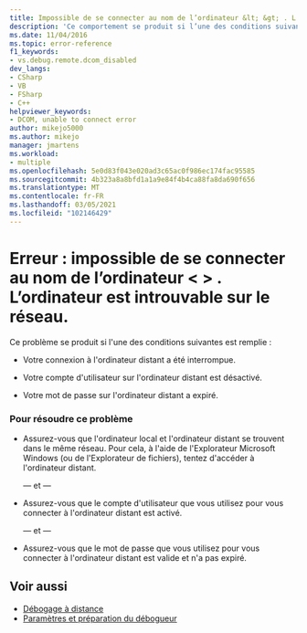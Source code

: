 ```yaml
---
title: Impossible de se connecter au nom de l’ordinateur &lt; &gt; . L’ordinateur est introuvable sur le réseau. | Microsoft Docs
description: 'Ce comportement se produit si l’une des conditions suivantes est vraie : (1) votre connexion à l’ordinateur distant a été interrompue. (2) votre compte d’utilisateur sur l’ordinateur distant est désactivé. (3) votre mot de passe sur l’ordinateur distant a expiré.'
ms.date: 11/04/2016
ms.topic: error-reference
f1_keywords:
- vs.debug.remote.dcom_disabled
dev_langs:
- CSharp
- VB
- FSharp
- C++
helpviewer_keywords:
- DCOM, unable to connect error
author: mikejo5000
ms.author: mikejo
manager: jmartens
ms.workload:
- multiple
ms.openlocfilehash: 5e0d83f043e020ad3c65ac0f986ec174fac95585
ms.sourcegitcommit: 4b323a8a8bfd1a1a9e84f4b4ca88fa8da690f656
ms.translationtype: MT
ms.contentlocale: fr-FR
ms.lasthandoff: 03/05/2021
ms.locfileid: "102146429"
---
```

# <a name="error-unable-to-connect-to-the-machine-ltnamegt-the-machine-cannot-be-found-on-the-network"></a>Erreur : impossible de se connecter au nom de l’ordinateur &lt; &gt; . L’ordinateur est introuvable sur le réseau.
Ce problème se produit si l'une des conditions suivantes est remplie :

- Votre connexion à l'ordinateur distant a été interrompue.

- Votre compte d'utilisateur sur l'ordinateur distant est désactivé.

- Votre mot de passe sur l'ordinateur distant a expiré.

### <a name="to-resolve-this-behavior"></a>Pour résoudre ce problème

- Assurez-vous que l'ordinateur local et l'ordinateur distant se trouvent dans le même réseau. Pour cela, à l'aide de l'Explorateur Microsoft Windows (ou de l'Explorateur de fichiers), tentez d'accéder à l'ordinateur distant.

     — et —

- Assurez-vous que le compte d'utilisateur que vous utilisez pour vous connecter à l'ordinateur distant est activé.

     — et —

- Assurez-vous que le mot de passe que vous utilisez pour vous connecter à l'ordinateur distant est valide et n'a pas expiré.

## <a name="see-also"></a>Voir aussi
- [Débogage à distance](../debugger/remote-debugging.md)
- [Paramètres et préparation du débogueur](../debugger/debugger-settings-and-preparation.md)
